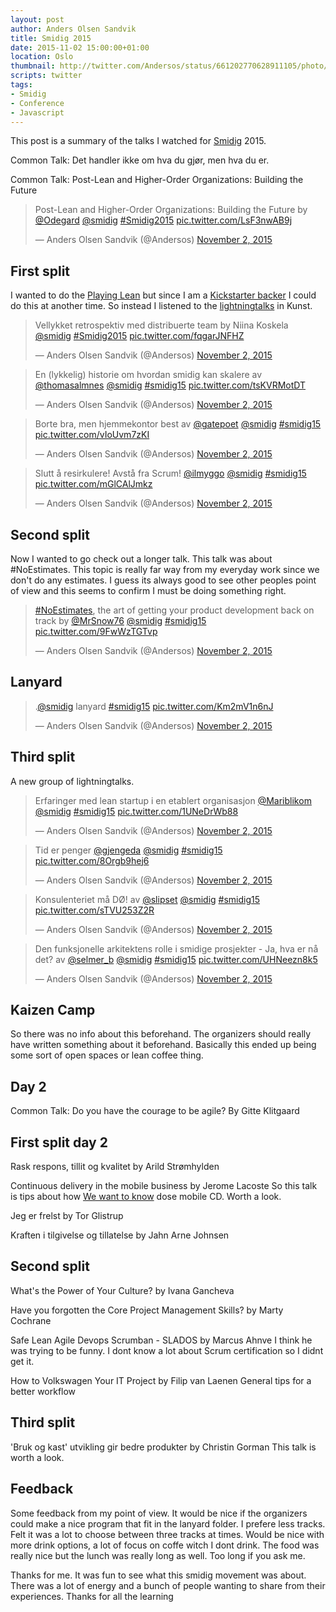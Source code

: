 ```yaml
---
layout: post
author: Anders Olsen Sandvik
title: Smidig 2015
date: 2015-11-02 15:00:00+01:00
location: Oslo
thumbnail: http://twitter.com/Andersos/status/661202770628911105/photo/1
scripts: twitter
tags:
- Smidig
- Conference
- Javascript
---
```

This post is a summary of the talks I watched for [Smidig](http://2015.smidig.no/) 2015.

Common Talk: Det handler ikke om hva du gjør, men hva du er.

Common Talk: Post-Lean and Higher-Order Organizations: Building the Future

<blockquote class="twitter-tweet" lang="en"><p lang="en" dir="ltr">Post-Lean and Higher-Order Organizations: Building the Future by <a href="https://twitter.com/Odegard">@Odegard</a> <a href="https://twitter.com/smidig">@smidig</a> <a href="https://twitter.com/hashtag/Smidig2015?src=hash">#Smidig2015</a> <a href="https://t.co/LsF3nwAB9j">pic.twitter.com/LsF3nwAB9j</a></p>&mdash; Anders Olsen Sandvik (@Andersos) <a href="https://twitter.com/Andersos/status/661200297277202432">November 2, 2015</a></blockquote>

## First split
I wanted to do the [Playing Lean](http://www.playinglean.com/) but since I am a [Kickstarter backer](https://www.kickstarter.com/projects/simenfur/playing-lean-relaunch-play-leaner) I could do this at another time. So instead I listened to the [lightningtalks](https://github.com/Andersos/andersos.net/issues/82) in Kunst.

<blockquote class="twitter-tweet" lang="en"><p lang="da" dir="ltr">Vellykket retrospektiv med distribuerte team by Niina Koskela <a href="https://twitter.com/smidig">@smidig</a> <a href="https://twitter.com/hashtag/Smidig2015?src=hash">#Smidig2015</a> <a href="https://t.co/fqgarJNFHZ">pic.twitter.com/fqgarJNFHZ</a></p>&mdash; Anders Olsen Sandvik (@Andersos) <a href="https://twitter.com/Andersos/status/661201024766623744">November 2, 2015</a></blockquote>

<blockquote class="twitter-tweet" lang="en"><p lang="da" dir="ltr">En (lykkelig) historie om hvordan smidig kan skalere av <a href="https://twitter.com/thomasalmnes">@thomasalmnes</a> <a href="https://twitter.com/smidig">@smidig</a> <a href="https://twitter.com/hashtag/smidig15?src=hash">#smidig15</a> <a href="https://t.co/tsKVRMotDT">pic.twitter.com/tsKVRMotDT</a></p>&mdash; Anders Olsen Sandvik (@Andersos) <a href="https://twitter.com/Andersos/status/661201388219842560">November 2, 2015</a></blockquote>

<blockquote class="twitter-tweet" lang="en"><p lang="no" dir="ltr">Borte bra, men hjemmekontor best av <a href="https://twitter.com/gatepoet">@gatepoet</a> <a href="https://twitter.com/smidig">@smidig</a> <a href="https://twitter.com/hashtag/smidig15?src=hash">#smidig15</a> <a href="https://t.co/vIoUvm7zKI">pic.twitter.com/vIoUvm7zKI</a></p>&mdash; Anders Olsen Sandvik (@Andersos) <a href="https://twitter.com/Andersos/status/661201726616268800">November 2, 2015</a></blockquote>

<blockquote class="twitter-tweet" lang="en"><p lang="no" dir="ltr">Slutt å resirkulere! Avstå fra Scrum! <a href="https://twitter.com/ilmyggo">@ilmyggo</a> <a href="https://twitter.com/smidig">@smidig</a> <a href="https://twitter.com/hashtag/smidig15?src=hash">#smidig15</a> <a href="https://t.co/mGlCAlJmkz">pic.twitter.com/mGlCAlJmkz</a></p>&mdash; Anders Olsen Sandvik (@Andersos) <a href="https://twitter.com/Andersos/status/661202076890984448">November 2, 2015</a></blockquote>


## Second split
Now I wanted to go check out a longer talk. This talk was about #NoEstimates. This topic is really far way from my everyday work since we don't do any estimates. I guess its always good to see other peoples point of view and this seems to confirm I must be doing something right.

<blockquote class="twitter-tweet" lang="en"><p lang="en" dir="ltr"><a href="https://twitter.com/hashtag/NoEstimates?src=hash">#NoEstimates</a>, the art of getting your product development back on track&#10;by <a href="https://twitter.com/MrSnow76">@MrSnow76</a> <a href="https://twitter.com/smidig">@smidig</a> <a href="https://twitter.com/hashtag/smidig15?src=hash">#smidig15</a> <a href="https://t.co/9FwWzTGTvp">pic.twitter.com/9FwWzTGTvp</a></p>&mdash; Anders Olsen Sandvik (@Andersos) <a href="https://twitter.com/Andersos/status/661202467561033728">November 2, 2015</a></blockquote>

## Lanyard
<blockquote class="twitter-tweet" lang="en"><p lang="und" dir="ltr">.<a href="https://twitter.com/smidig">@smidig</a> lanyard <a href="https://twitter.com/hashtag/smidig15?src=hash">#smidig15</a> <a href="https://t.co/Km2mV1n6nJ">pic.twitter.com/Km2mV1n6nJ</a></p>&mdash; Anders Olsen Sandvik (@Andersos) <a href="https://twitter.com/Andersos/status/661202770628911105">November 2, 2015</a></blockquote>

## Third split
A new group of lightningtalks.

<blockquote class="twitter-tweet" lang="en"><p lang="no" dir="ltr">Erfaringer med lean startup i en etablert organisasjon <a href="https://twitter.com/Mariblikom">@Mariblikom</a> <a href="https://twitter.com/smidig">@smidig</a> <a href="https://twitter.com/hashtag/smidig15?src=hash">#smidig15</a> <a href="https://t.co/1UNeDrWb88">pic.twitter.com/1UNeDrWb88</a></p>&mdash; Anders Olsen Sandvik (@Andersos) <a href="https://twitter.com/Andersos/status/661203200255594496">November 2, 2015</a></blockquote>

<blockquote class="twitter-tweet" lang="en"><p lang="no" dir="ltr">Tid er penger <a href="https://twitter.com/gjengeda">@gjengeda</a> <a href="https://twitter.com/smidig">@smidig</a> <a href="https://twitter.com/hashtag/smidig15?src=hash">#smidig15</a> <a href="https://t.co/8Orgb9hej6">pic.twitter.com/8Orgb9hej6</a></p>&mdash; Anders Olsen Sandvik (@Andersos) <a href="https://twitter.com/Andersos/status/661203447149142020">November 2, 2015</a></blockquote>

<blockquote class="twitter-tweet" lang="en"><p lang="no" dir="ltr">Konsulenteriet må DØ! av <a href="https://twitter.com/slipset">@slipset</a> <a href="https://twitter.com/smidig">@smidig</a> <a href="https://twitter.com/hashtag/smidig15?src=hash">#smidig15</a> <a href="https://t.co/sTVU253Z2R">pic.twitter.com/sTVU253Z2R</a></p>&mdash; Anders Olsen Sandvik (@Andersos) <a href="https://twitter.com/Andersos/status/661203702557097984">November 2, 2015</a></blockquote>

<blockquote class="twitter-tweet" lang="en"><p lang="no" dir="ltr">Den funksjonelle arkitektens rolle i smidige prosjekter - Ja, hva er nå det?&#10;av <a href="https://twitter.com/selmer_b">@selmer_b</a> <a href="https://twitter.com/smidig">@smidig</a> <a href="https://twitter.com/hashtag/smidig15?src=hash">#smidig15</a> <a href="https://t.co/UHNeezn8k5">pic.twitter.com/UHNeezn8k5</a></p>&mdash; Anders Olsen Sandvik (@Andersos) <a href="https://twitter.com/Andersos/status/661204051930030080">November 2, 2015</a></blockquote>

## Kaizen Camp
So there was no info about this beforehand. The organizers should really have written something about it beforehand. Basically this ended up being some sort of open spaces or lean coffee thing.

## Day 2

Common Talk: Do you have the courage to be agile? By Gitte Klitgaard

## First split day 2

Rask respons, tillit og kvalitet by Arild Strømhylden


Continuous delivery in the mobile business by Jerome Lacoste
So this talk is tips about how [We want to know](http://wewanttoknow.com/) dose mobile CD.
Worth a look.

Jeg er frelst by Tor Glistrup

Kraften i tilgivelse og tillatelse by Jahn Arne Johnsen

## Second split

What's the Power of Your Culture? by Ivana Gancheva

Have you forgotten the Core Project Management Skills? by Marty Cochrane

Safe Lean Agile Devops Scrumban - SLADOS by Marcus Ahnve
I think he was trying to be funny. I dont know a lot about Scrum certification so I didnt get it.

How to Volkswagen Your IT Project by Filip van Laenen
General tips for a better workflow

## Third split

'Bruk og kast' utvikling gir bedre produkter by Christin Gorman
This talk is worth a look.

## Feedback
Some feedback from my point of view.
It would be nice if the organizers could make a nice program that fit in the lanyard folder.
I prefere less tracks. Felt it was a lot to choose between three tracks at times.
Would be nice with more drink options, a lot of focus on coffe witch I dont drink.
The food was really nice but the lunch was really long as well. Too long if you ask me.

Thanks for me. It was fun to see what this smidig movement was about.
There was a lot of energy and a bunch of people wanting to share from their experiences.
Thanks for all the learning
